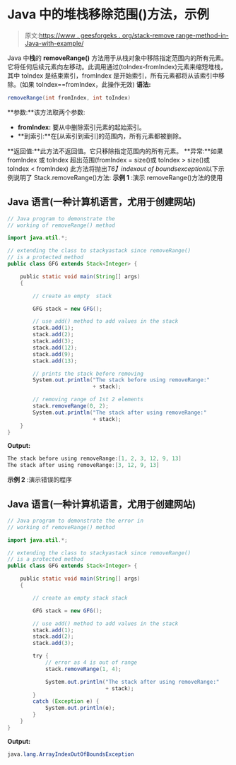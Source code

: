 # Java 中的堆栈移除范围()方法，示例

> 原文:[https://www . geesforgeks . org/stack-remove range-method-in-Java-with-example/](https://www.geeksforgeeks.org/stack-removerange-method-in-java-with-example/)

Java 中**栈**的 **removeRange()** 方法用于从栈对象中移除指定范围内的所有元素。它将任何后续元素向左移动。此调用通过(toIndex-fromIndex)元素来缩短堆栈，其中 toIndex 是结束索引，fromIndex 是开始索引，所有元素都将从该索引中移除。(如果 toIndex==fromIndex，此操作无效)
**语法:**

```java
removeRange(int fromIndex, int toIndex)
```

**参数:**该方法取两个参数:

*   **fromIndex:** 要从中删除索引元素的起始索引。
*   **到索引:**在[从索引到索引]的范围内，所有元素都被删除。

**返回值:**此方法不返回值。它只移除指定范围内的所有元素。
**异常:**如果 fromIndex 或 toIndex 超出范围(fromIndex = size()或 toIndex > size()或 toIndex < fromIndex)
此方法将抛出*T6】indexout of boundsexception*以下示例说明了 Stack.removeRange()方法:
**示例 1** :演示 removeRange()方法的使用

## Java 语言(一种计算机语言，尤用于创建网站)

```java
// Java program to demonstrate the
// working of removeRange() method

import java.util.*;

// extending the class to stackyastack since removeRange()
// is a protected method
public class GFG extends Stack<Integer> {

    public static void main(String[] args)
    {

        // create an empty  stack

        GFG stack = new GFG();

        // use add() method to add values in the stack
        stack.add(1);
        stack.add(2);
        stack.add(3);
        stack.add(12);
        stack.add(9);
        stack.add(13);

        // prints the stack before removing
        System.out.println("The stack before using removeRange:"
                           + stack);

        // removing range of 1st 2 elements
        stack.removeRange(0, 2);
        System.out.println("The stack after using removeRange:"
                           + stack);
    }
}
```

**Output:** 

```java
The stack before using removeRange:[1, 2, 3, 12, 9, 13]
The stack after using removeRange:[3, 12, 9, 13]
```

**示例 2** :演示错误的程序

## Java 语言(一种计算机语言，尤用于创建网站)

```java
// Java program to demonstrate the error in
// working of removeRange() method

import java.util.*;

// extending the class to stackyastack since removeRange()
// is a protected method
public class GFG extends Stack<Integer> {

    public static void main(String[] args)
    {

        // create an empty stack stack

        GFG stack = new GFG();

        // use add() method to add values in the stack
        stack.add(1);
        stack.add(2);
        stack.add(3);

        try {
            // error as 4 is out of range
            stack.removeRange(1, 4);

            System.out.println("The stack after using removeRange:"
                               + stack);
        }
        catch (Exception e) {
            System.out.println(e);
        }
    }
}
```

**Output:** 

```java
java.lang.ArrayIndexOutOfBoundsException
```